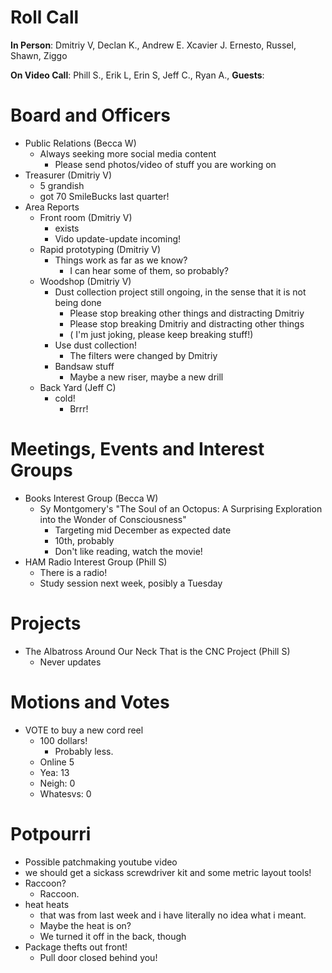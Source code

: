 Roll Call
=========
**In Person**:   Dmitriy V, Declan K., Andrew E. Xcavier J. Ernesto, Russel, Shawn, Ziggo

**On Video Call**:  Phill S., Erik L,  Erin S, Jeff C., Ryan A.,
**Guests**: 

Board and Officers
==================
- Public Relations (Becca W)
  - Always seeking more social media content
    - Please send photos/video of stuff you are working on
- Treasurer (Dmitriy V)
  - 5 grandish
  - got 70 SmileBucks last quarter!
- Area Reports
  - Front room (Dmitriy V)
    - exists
    - Vido update-update incoming!
  - Rapid prototyping (Dmitriy V)
    - Things work as far as we know?
      - I can hear some of them, so probably?
  - Woodshop (Dmitriy V)
    - Dust collection project still ongoing, in the sense that it is not being done
      - Please stop breaking other things and distracting Dmitriy
      - Please stop breaking Dmitriy and distracting other things
      - ( I'm just joking, please keep breaking stuff!)
    - Use dust collection!
      - The filters were changed by Dmitriy
    - Bandsaw stuff
      - Maybe a new riser, maybe a new drill    
  - Back Yard (Jeff C)
    - cold!
      - Brrr!

Meetings, Events and Interest Groups
====================================
- Books Interest Group (Becca W)
  - Sy Montgomery's "The Soul of an Octopus: A Surprising Exploration into the Wonder of Consciousness"
    - Targeting mid December as expected date
    - 10th, probably
    - Don't like reading, watch the movie! 
- HAM Radio Interest Group (Phill S)
  - There is a radio!
  - Study session next week, posibly a Tuesday
  
Projects
========
- The Albatross Around Our Neck That is the CNC Project (Phill S)
  - Never updates

Motions and Votes
=================
- VOTE to buy a new cord reel
  - 100 dollars!
    - Probably less.
  - Online 5
  - Yea: 13
  - Neigh: 0
  - Whatesvs: 0

Potpourri
=========
- Possible patchmaking youtube video
- we should get a sickass screwdriver kit and some metric layout tools!
- Raccoon?
  - Raccoon.
- heat heats
  - that was from last week and i have literally no idea what i meant.
  - Maybe the heat is on?
  - We turned it off in the back, though
- Package thefts out front! 
  - Pull door closed behind you!
